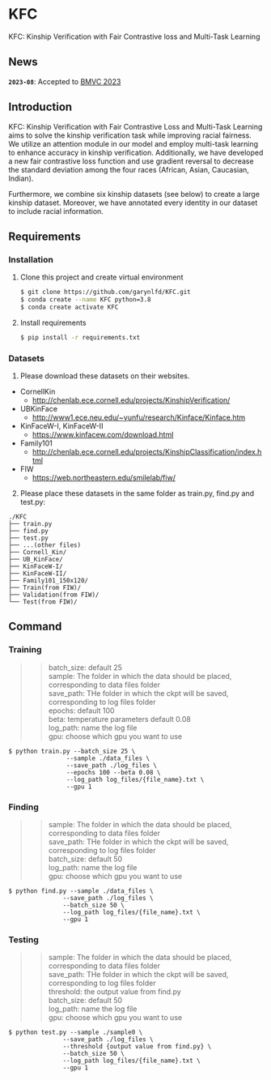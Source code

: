 # KFC

KFC: Kinship Verification with Fair Contrastive loss and Multi-Task Learning

## News
**`2023-08`**: Accepted to [BMVC 2023](https://bmvc2023.org/)

## Introduction
KFC: Kinship Verification with Fair Contrastive Loss and Multi-Task Learning aims to solve the kinship verification task while improving racial fairness. We utilize an attention module in our model and employ multi-task learning to enhance accuracy in kinship verification. Additionally, we have developed a new fair contrastive loss function and use gradient reversal to decrease the standard deviation among the four races (African, Asian, Caucasian, Indian).

Furthermore, we combine six kinship datasets (see below) to create a large kinship dataset. Moreover, we have annotated every identity in our dataset to include racial information.

## Requirements
### Installation
1. Clone this project and create virtual environment
    ```bash
    $ git clone https://github.com/garynlfd/KFC.git
    $ conda create --name KFC python=3.8
    $ conda create activate KFC
    ```
2. Install requirements
    ```bash
    $ pip install -r requirements.txt
    ```
### Datasets
1. Please download these datasets on their websites.
+  CornellKin
    + http://chenlab.ece.cornell.edu/projects/KinshipVerification/
+  UBKinFace
    + http://www1.ece.neu.edu/~yunfu/research/Kinface/Kinface.htm
+  KinFaceW-I, KinFaceW-II
    + https://www.kinfacew.com/download.html
+  Family101
    + http://chenlab.ece.cornell.edu/projects/KinshipClassification/index.html
+  FIW
    + https://web.northeastern.edu/smilelab/fiw/
2. Please place these datasets in the same folder as train.py, find.py and test.py:
```text
./KFC
├── train.py
├── find.py
├── test.py
├── ...(other files)
├── Cornell_Kin/
├── UB_KinFace/
├── KinFaceW-I/
├── KinFaceW-II/
├── Family101_150x120/
├── Train(from FIW)/
├── Validation(from FIW)/
└── Test(from FIW)/
```
## Command
### Training
>>batch_size: default 25  
sample: The folder in which the data should be placed, corresponding to data files folder  
save_path: THe folder in which the ckpt will be saved, corresponding to log files folder  
epochs: default 100  
beta: temperature parameters default 0.08  
log_path: name the log file  
gpu: choose which gpu you want to use  
```
$ python train.py --batch_size 25 \
                --sample ./data_files \
                --save_path ./log_files \
                --epochs 100 --beta 0.08 \
                --log_path log_files/{file_name}.txt \
                --gpu 1
```
### Finding
>>sample: The folder in which the data should be placed, corresponding to data files folder  
save_path: THe folder in which the ckpt will be saved, corresponding to log files folder  
batch_size: default 50  
log_path: name the log file  
gpu: choose which gpu you want to use  
```
$ python find.py --sample ./data_files \
               --save_path ./log_files \
               --batch_size 50 \
               --log_path log_files/{file_name}.txt \
               --gpu 1
```

### Testing
>>sample: The folder in which the data should be placed, corresponding to data files folder  
save_path: THe folder in which the ckpt will be saved, corresponding to log files folder  
threshold: the output value from find.py  
batch_size: default 50  
log_path: name the log file  
gpu: choose which gpu you want to use  
```
$ python test.py --sample ./sample0 \
               --save_path ./log_files \
               --threshold {output value from find.py} \
               --batch_size 50 \
               --log_path log_files/{file_name}.txt \
               --gpu 1
```